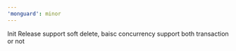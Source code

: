 ```yaml
---
'monguard': minor
---
```


Init Release support soft delete, baisc concurrency support both transaction or not
